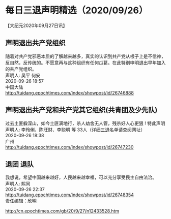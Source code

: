 # 每日三退声明精选（2020/09/26）
  
  
【大纪元2020年09月27日讯】  
## 声明退出共产党组织  
随着对共产党邪恶本质的了解越来越多，真实的认识到共产党从根子上是不信神，反自然，反传统的。不愿意再与这种组织有任何瓜葛。在此特别申明退出早年加入的共产党组织。  
声明人: 吴平 何安  
2020-09-26 18:57  
中国大陆  
http://tuidang.epochtimes.com/index/showpost/id/26746888  
## 声明退出共产党和共产党其它组织(共青团及少先队)  
过去土匪躱深山，如今土匪满地行，杀人劫舍无人管，残杀好人心更狠 ! 特此声明  
声明人: 李玲俐、陈旺财、李聪明 等 33人（详细<a href="http://cn.epochtimes.com/gb/tag/%E4%B8%89%E9%80%80.html">三退</a>名单请查阅网址）  
2020-09-26 18:38  
广州  
http://tuidang.epochtimes.com/index/showpost/id/26747230  
## 退团 退队  
我想说，希望中国越来越好，人民越来越幸福，可以充分享受民主自由法治。  
声明人: 熙同  
2020-09-26 22:37  
http://tuidang.epochtimes.com/index/showpost/id/26748354  
责任编辑：欣明  
  
  
  
http://cn.epochtimes.com/gb/20/9/27/n12433528.htm
